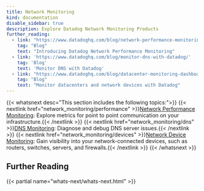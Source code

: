 ```yaml
---
title: Network Monitoring
kind: documentation
disable_sidebar: true
description: Explore Datadog Network Monitoring Products
further_reading:
  - link: "https://www.datadoghq.com/blog/network-performance-monitoring"
    tag: "Blog"
    text: "Introducing Datadog Network Performance Monitoring"
  - link: 'https://www.datadoghq.com/blog/monitor-dns-with-datadog/'
    tag: 'Blog'
    text: 'Monitor DNS with Datadog'
  - link: "https://www.datadoghq.com/blog/datacenter-monitoring-dashboards/"
    tag: "Blog"
    text: "Monitor datacenters and network devices with Datadog"
---
```


{{< whatsnext desc="This section includes the following topics:">}}
    {{< nextlink href="network_monitoring/performance" >}}<u>Network Performance Monitoring</u>: Explore metrics for point to point communication on your infrastructure.{{< /nextlink >}}
    {{< nextlink href="network_monitoring/dns" >}}<u>DNS Monitoring</u>: Diagnose and debug DNS server issues.{{< /nextlink >}}
    {{< nextlink href="network_monitoring/devices" >}}<u>Network Device Monitoring</u>: Gain visibility into your network-connected devices, such as routers, switches, servers, and firewalls.{{< /nextlink >}}
{{< /whatsnext >}}

## Further Reading

{{< partial name="whats-next/whats-next.html" >}}
